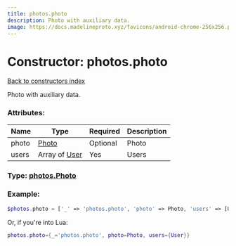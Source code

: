 ```yaml
---
title: photos.photo
description: Photo with auxiliary data.
image: https://docs.madelineproto.xyz/favicons/android-chrome-256x256.png
---
```

# Constructor: photos.photo  
[Back to constructors index](index.md)



Photo with auxiliary data.

### Attributes:

| Name     |    Type       | Required | Description |
|----------|---------------|----------|-------------|
|photo|[Photo](../types/Photo.md) | Optional|Photo|
|users|Array of [User](../types/User.md) | Yes|Users|



### Type: [photos.Photo](../types/photos.Photo.md)


### Example:

```php
$photos.photo = ['_' => 'photos.photo', 'photo' => Photo, 'users' => [User, User]];
```  


Or, if you're into Lua:

```lua
photos.photo={_='photos.photo', photo=Photo, users={User}}

```


